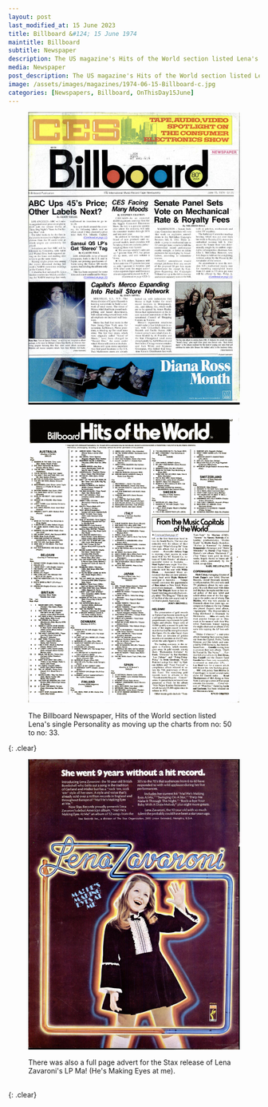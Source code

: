 ```yaml
---
layout: post
last_modified_at: 15 June 2023
title: Billboard &#124; 15 June 1974
maintitle: Billboard
subtitle: Newspaper
description: The US magazine's Hits of the World section listed Lena's single Personality as moving up the charts from no. 50 to no. 33. Plus a full page advert for the Stax release of Lena Zavaroni's LP Ma! (He's Making Eyes at me).
media: Newspaper
post_description: The US magazine's Hits of the World section listed Lena's single Personality as moving up the charts from no. 50 to no. 33. Plus a full page advert for the Stax release of Lena Zavaroni's LP Ma! (He's Making Eyes at me).
image: /assets/images/magazines/1974-06-15-Billboard-c.jpg
categories: [Newspapers, Billboard, OnThisDay15June]
---
```


<figure class="fig1">
<a href="/assets/images/magazines/1974-06-15-Billboard-a.jpg"><img src="/assets/images/magazines/1974-06-15-Billboard-a.jpg" class="full-width zoom-in"></a>
</figure>

<figure class="fig2">
<a href="/assets/images/magazines/1974-06-15-Billboard-b.png"><img src="/assets/images/magazines/1974-06-15-Billboard-b.png" class="full-width zoom-in"></a>
<p>The Billboard Newspaper, Hits of the World section listed Lena's single Personality as moving up the charts from no: 50 to no: 33.</p>
</figure>

{: .clear}

<figure class="fig1">
<a href="/assets/images/magazines/1974-06-15-Billboard-c.jpg"><img src="/assets/images/magazines/1974-06-15-Billboard-c.jpg" class="full-width zoom-in"></a>
<p>There was also a full page advert for the Stax release of Lena Zavaroni's LP Ma! (He's Making Eyes at me).</p>
</figure>

<br />{: .clear}
